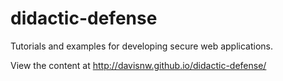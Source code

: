 didactic-defense
================

Tutorials and examples for developing secure web applications.

View the content at http://davisnw.github.io/didactic-defense/